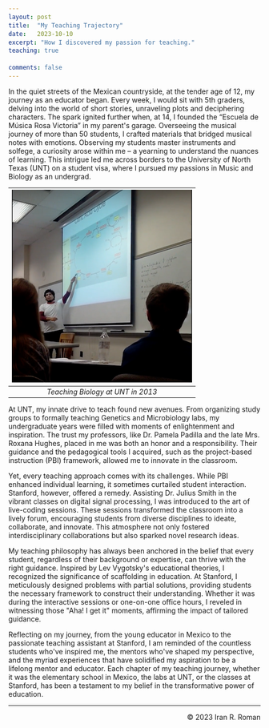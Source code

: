 ```yaml
---
layout: post
title:  "My Teaching Trajectory"
date:   2023-10-10
excerpt: "How I discovered my passion for teaching."
teaching: true

comments: false
---
```


In the quiet streets of the Mexican countryside, at the tender age of 12, my journey as an educator began. Every week, I would sit with 5th graders, delving into the world of short stories, unraveling plots and deciphering characters. The spark ignited further when, at 14, I founded the “Escuela de Música Rosa Victoria” in my parent's garage. Overseeing the musical journey of more than 50 students, I crafted materials that bridged musical notes with emotions. Observing my students master instruments and solfege, a curiosity arose within me – a yearning to understand the nuances of learning. This intrigue led me across borders to the University of North Texas (UNT) on a student visa, where I pursued my passions in Music and Biology as an undergrad.

| ![unt_teaching.png](../photos/unt_teaching.png) | 
|:--:| 
| *Teaching Biology at UNT in 2013* |

At UNT, my innate drive to teach found new avenues. From organizing study groups to formally teaching Genetics and Microbiology labs, my undergraduate years were filled with moments of enlightenment and inspiration. The trust my professors, like Dr. Pamela Padilla and the late Mrs. Roxana Hughes, placed in me was both an honor and a responsibility. Their guidance and the pedagogical tools I acquired, such as the project-based instruction (PBI) framework, allowed me to innovate in the classroom. 

Yet, every teaching approach comes with its challenges. While PBI enhanced individual learning, it sometimes curtailed student interaction. Stanford, however, offered a remedy. Assisting Dr. Julius Smith in the vibrant classes on digital signal processing, I was introduced to the art of live-coding sessions. These sessions transformed the classroom into a lively forum, encouraging students from diverse disciplines to ideate, collaborate, and innovate. This atmosphere not only fostered interdisciplinary collaborations but also sparked novel research ideas.

My teaching philosophy has always been anchored in the belief that every student, regardless of their background or expertise, can thrive with the right guidance. Inspired by Lev Vygotsky's educational theories, I recognized the significance of scaffolding in education. At Stanford, I meticulously designed problems with partial solutions, providing students the necessary framework to construct their understanding. Whether it was during the interactive sessions or one-on-one office hours, I reveled in witnessing those "Aha! I get it" moments, affirming the impact of tailored guidance.

Reflecting on my journey, from the young educator in Mexico to the passionate teaching assistant at Stanford, I am reminded of the countless students who've inspired me, the mentors who've shaped my perspective, and the myriad experiences that have solidified my aspiration to be a lifelong mentor and educator. Each chapter of my teaching journey, whether it was the elementary school in Mexico, the labs at UNT, or the classes at Stanford, has been a testament to my belief in the transformative power of education.

---
<p align="right">
&copy; 2023 Iran R. Roman
</p>
